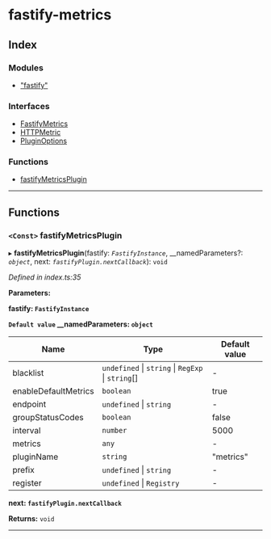 
#  fastify-metrics

## Index

### Modules

* ["fastify"](modules/_fastify_.md)

### Interfaces

* [FastifyMetrics](interfaces/fastifymetrics.md)
* [HTTPMetric](interfaces/httpmetric.md)
* [PluginOptions](interfaces/pluginoptions.md)

### Functions

* [fastifyMetricsPlugin](#fastifymetricsplugin)

---

## Functions

<a id="fastifymetricsplugin"></a>

### `<Const>` fastifyMetricsPlugin

▸ **fastifyMetricsPlugin**(fastify: *`FastifyInstance`*, __namedParameters?: *`object`*, next: *`fastifyPlugin.nextCallback`*): `void`

*Defined in index.ts:35*

**Parameters:**

**fastify: `FastifyInstance`**

**`Default value` __namedParameters: `object`**

| Name | Type | Default value |
| ------ | ------ | ------ |
| blacklist | `undefined` \| `string` \| `RegExp` \| `string`[] | - |
| enableDefaultMetrics | `boolean` | true |
| endpoint | `undefined` \| `string` | - |
| groupStatusCodes | `boolean` | false |
| interval | `number` | 5000 |
| metrics | `any` | - |
| pluginName | `string` | &quot;metrics&quot; |
| prefix | `undefined` \| `string` | - |
| register | `undefined` \| `Registry` | - |

**next: `fastifyPlugin.nextCallback`**

**Returns:** `void`

___

